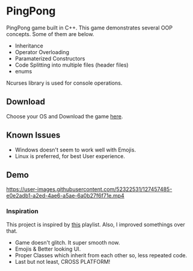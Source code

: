 # PingPong

PingPong game built in C++. This game demonstrates several OOP concepts. Some of them are below.

- Inheritance
- Operator Overloading
- Paramaterized Constructors
- Code Splitting into multiple files (header files)
- enums

Ncurses library is used for console operations.

## Download

Choose your OS and Download the game [here](https://github.com/CITIZENDOT/PingPong/releases/tag/1.0.0).

## Known Issues

- Windows doesn't seem to work well with Emojis.
- Linux is preferred, for best User experience.

## Demo

https://user-images.githubusercontent.com/52322531/127457485-e0e2adb1-a2ed-4ae6-a5ae-6a0b27f6f71e.mp4

### Inspiration

This project is inspired by [this](https://youtube.com/playlist?list=PLrjEQvEart7faAurUFBS0zHyxktPUuyEI) playlist. Also, I improved somethings over that.

- Game doesn't glitch. It super smooth now.
- Emojis & Better looking UI.
- Proper Classes which inherit from each other so, less repeated code.
- Last but not least, CROSS PLATFORM!
